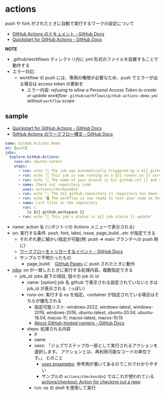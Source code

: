 # actions

push や fork がされたときに自動で実行するワークの設定について

- [GitHub Actions のドキュメント \- GitHub Docs](https://docs.github.com/ja/actions)
- [Quickstart for GitHub Actions \- GitHub Docs](https://docs.github.com/ja/actions/quickstart#more-starter-workflows)

**NOTE**

- .github/workflows ディレクトリ内に yml 形式のファイルを設置することで動作する
- エラー対応:
  - workflow の push には、専用の権限が必要なため、push でエラーが出る場合は access token の更新を
    - エラー内容: _refusing to allow a Personal Access Token to create or update workflow `.github/workflows/github-actions-demo.yml` without `workflow` scope_

## sample

- [Quickstart for GitHub Actions \- GitHub Docs](https://docs.github.com/ja/actions/quickstart)
- [GitHub Actions のワークフロー構文 \- GitHub Docs](https://docs.github.com/ja/actions/using-workflows/workflow-syntax-for-github-actions)

```yml
name: GitHub Actions Demo
on: [push]
jobs:
  Explore-GitHub-Actions:
    runs-on: ubuntu-latest
    steps:
      - run: echo "🎉 The job was automatically triggered by a ${{ github.event_name }} event."
      - run: echo "🐧 This job is now running on a ${{ runner.os }} server hosted by GitHub!"
      - run: echo "🔎 The name of your branch is ${{ github.ref }} and your repository is ${{ github.repository }}."
      - name: Check out repository code
        uses: actions/checkout@v2
      - run: echo "💡 The ${{ github.repository }} repository has been cloned to the runner."
      - run: echo "🖥️ The workflow is now ready to test your code on the runner."
      - name: List files in the repository
        run: |
          ls ${{ github.workspace }}
      - run: echo "🍏 This job's status is ${{ job.status }} update"
```

- name: action 名 (リポジトリの Actions メニューで表示される)
- on: 実行する条件. push, fork, label, issue, page_build...etc が指定できる
  - それぞれ更に細かい指定が可能(例: push => main ブランチへの push 時に)
  - [ワークフローをトリガーするイベント \- GitHub Docs](https://docs.github.com/ja/actions/using-workflows/events-that-trigger-workflows)
  - サンプルで不明だったもの
    - page_build:　[GitHub Pages](https://pages.github.com/) に push されたときに動作
- [jobs](https://docs.github.com/ja/actions/using-workflows/workflow-syntax-for-github-actions#jobsjob_id): on が一致したときに実行する処理内容。複数指定できる
  - job_id: jobs 直下の項目, 個々の job の id
    - name: [option] job 名 github で表示される設定されていないときは job_id が表示される（っぽい）
    - runs-on: 実行する os を指定。container が指定されている場合はそちらが優先される
      - 指定可能リスト: windows-2022, windows-latest, windows-2019, windows-2016, ubuntu-latest, ubuntu-20.04, ubuntu-18.04, macos-11, macos-latest, macos-10.15
      - [About GitHub\-hosted runners \- GitHub Docs](https://docs.github.com/ja/actions/using-github-hosted-runners/about-github-hosted-runners)
    - steps: 処理される内容
      - if
      - name
      - uses: 「ジョブでステップの一部として実行されるアクションを選択します。 アクションとは、再利用可能なコードの単位です。」 とのこと
        - [uses exsamples](https://docs.github.com/ja/actions/using-workflows/workflow-syntax-for-github-actions#example-using-a-public-action): 参考例が書いてあるのでこれでわかりやすい
        - サンプルの `actions/checkout@v2` ではこれが使われている [actions/checkout: Action for checking out a repo](https://github.com/actions/checkout)
      - run: os の shell を使用して実行
